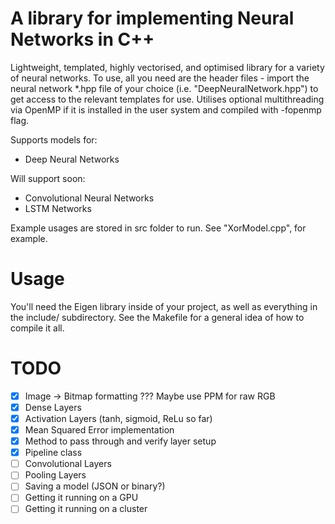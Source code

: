 # A library for implementing Neural Networks in C++
Lightweight, templated, highly vectorised, and optimised library for a variety of neural networks. To use, all you need are the header files - import the neural network *.hpp file of your choice (i.e. "DeepNeuralNetwork.hpp") to get access to the relevant templates for use. Utilises optional multithreading via OpenMP if it is installed in the user system and compiled with -fopenmp flag.

Supports models for:
 - Deep Neural Networks

Will support soon:
 - Convolutional Neural Networks
 - LSTM Networks

Example usages are stored in src folder to run. See "XorModel.cpp", for example. 

# Usage
You'll need the Eigen library inside of your project, as well as everything in the include/ subdirectory. See the Makefile for a general idea of how to compile it all.

# TODO
  - [X] Image -> Bitmap formatting ??? Maybe use PPM for raw RGB
  - [x] Dense Layers
  - [x] Activation Layers (tanh, sigmoid, ReLu so far)
  - [X] Mean Squared Error implementation
  - [X] Method to pass through and verify layer setup
  - [X] Pipeline class
  - [ ] Convolutional Layers
  - [ ] Pooling Layers
  - [ ] Saving a model (JSON or binary?)
  - [ ] Getting it running on a GPU
  - [ ] Getting it running on a cluster
